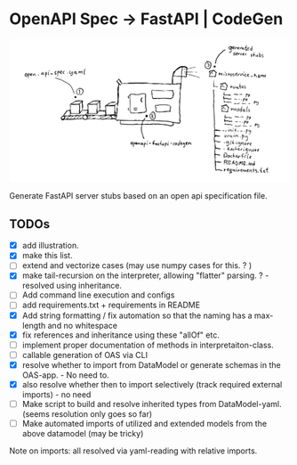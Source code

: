# OpenAPI Spec -> FastAPI | CodeGen

<p align="center">
  <a href="#"><img src=".github/illustration.svg" /></a>
</p>

Generate FastAPI server stubs based on an open api specification file.


## TODOs

- [x] add illustration.
- [x] make this list.
- [ ] extend and vectorize cases (may use numpy cases for this. ? )
- [x] make tail-recursion on the interpreter, allowing "flatter" parsing. ?  - resolved using inheritance.
- [ ] Add command line execution and configs 
- [ ] add requirements.txt + requirements in README
- [x] Add string formatting / fix automation so that the naming has a max-length and no whitespace
- [x] fix references and inheritance using these "allOf" etc. 
- [ ] implement proper documentation of methods in interpretaiton-class. 
- [ ] callable generation of OAS via CLI 
- [x] resolve whether to import from DataModel or generate schemas in the OAS-app. - No need to. 
- [x] also resolve whether then to import selectively (track required external imports) - no need
- [ ] Make script to build and resolve inherited types from DataModel-yaml. (seems resolution only goes so far)
- [ ] Make automated imports of utilized and extended models from the above datamodel (may be tricky)

Note on imports: all resolved via yaml-reading with relative imports. 